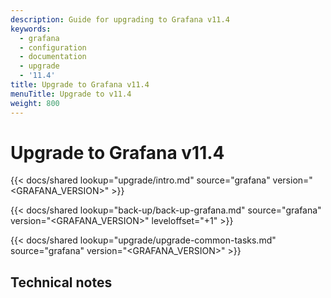 ```yaml
---
description: Guide for upgrading to Grafana v11.4
keywords:
  - grafana
  - configuration
  - documentation
  - upgrade
  - '11.4'
title: Upgrade to Grafana v11.4
menuTitle: Upgrade to v11.4
weight: 800
---
```


# Upgrade to Grafana v11.4

{{< docs/shared lookup="upgrade/intro.md" source="grafana" version="<GRAFANA_VERSION>" >}}

{{< docs/shared lookup="back-up/back-up-grafana.md" source="grafana" version="<GRAFANA_VERSION>" leveloffset="+1" >}}

{{< docs/shared lookup="upgrade/upgrade-common-tasks.md" source="grafana" version="<GRAFANA_VERSION>" >}}

## Technical notes
